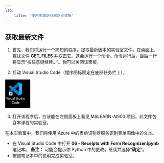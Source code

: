 ```yaml
---
lab:
    title: '使用表单识别器识别收据'
---
```


## 获取最新文件 

1. 首先，我们将运行一个简短的程序，提取最新版本的实验室文件。在桌面上，查找文件 **GET_FILES** 并双击它。这会运行一个命令。命令运行后，最后一行将显示“按任意键继续…”。你可以关闭该面板。

2.  启动 Visual Studio Code（程序图标固定在底部任务栏上）。 

![Visual Studio Code 图标](./images/vscode.jpg)

3. 打开该程序后，应该能在左侧面板上看见 MSLEARN-AI900 项目。此文件包含本课程的实验室。 

在本实验室中，我们将使用 Azure 中的表单识别器服务识别表单图像中的文本。

-  在 Visual Studio Code 中打开 **06 - Receipts with Form Recognizer.ipynb** 笔记本。 
    **备注：** 可能会提示你 Python 中的更改。继续并选择“**确定**”。
-  按照笔记本中的说明完成实验室。
